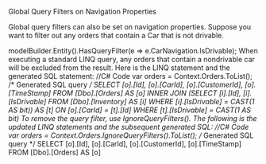 Global Query Filters on Navigation Properties

Global query filters can also be set on navigation properties. Suppose you want to filter out any orders that
contain a Car that is not drivable.


modelBuilder.Entity<Order>().HasQueryFilter(e => e.CarNavigation.IsDrivable);
When executing a standard LINQ query, any orders that contain a nondrivable car will be excluded
from the result. Here is the LINQ statement and the generated SQL statement:
//C# Code
var orders = Context.Orders.ToList();
/* Generated SQL query */
SELECT [o].[Id], [o].[CarId], [o].[CustomerId], [o].[TimeStamp]
FROM [Dbo].[Orders] AS [o]
INNER JOIN (SELECT [i].[Id], [i].[IsDrivable]
FROM [Dbo].[Inventory] AS [i]
WHERE [i].[IsDrivable] = CAST(1 AS bit)) AS [t]
ON [o].[CarId] = [t].[Id]
WHERE [t].[IsDrivable] = CAST(1 AS bit)
To remove the query filter, use IgnoreQueryFilters(). The following is the updated LINQ statements
and the subsequent generated SQL:
//C# Code
var orders = Context.Orders.IgnoreQueryFilters().ToList();
/* Generated SQL query */
SELECT [o].[Id], [o].[CarId], [o].[CustomerId], [o].[TimeStamp]
FROM [Dbo].[Orders] AS [o]


